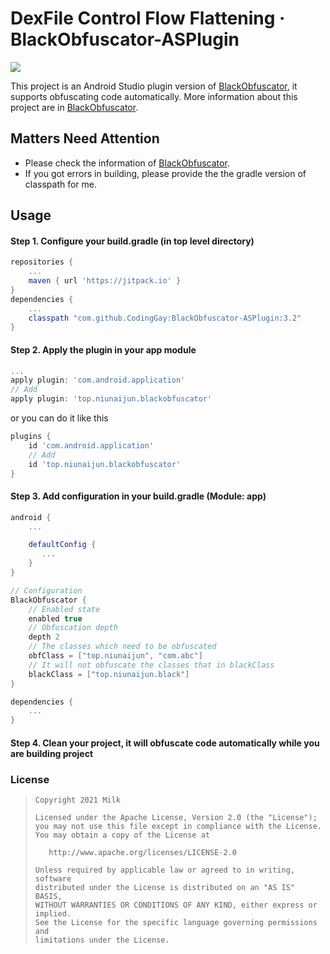 # DexFile Control Flow Flattening · BlackObfuscator-ASPlugin

![](https://img.shields.io/badge/language-java-brightgreen.svg)

This project is an Android Studio plugin version of [BlackObfuscator](https://github.com/CodingGay/BlackObfuscator), it supports obfuscating code automatically. More information about this project are in [BlackObfuscator](https://github.com/CodingGay/BlackObfuscator).

## Matters Need Attention

- Please check the information of [BlackObfuscator](https://github.com/CodingGay/BlackObfuscator).
- If you got errors in building, please provide the the gradle version of classpath for me.

## Usage

#### Step 1. Configure your build.gradle (in top level directory)
```gradle
repositories {
    ...
    maven { url 'https://jitpack.io' }
}
dependencies {
    ...
    classpath "com.github.CodingGay:BlackObfuscator-ASPlugin:3.2"
}
```
#### Step 2. Apply the plugin in your app module
```gradle
...
apply plugin: 'com.android.application'
// Add
apply plugin: 'top.niunaijun.blackobfuscator'
```
or you can do it like this
```gradle
plugins {
    id 'com.android.application'
    // Add
    id 'top.niunaijun.blackobfuscator'
}
```
#### Step 3. Add configuration in your build.gradle (Module: app)
```gradle
android {
    ...

    defaultConfig {
       ...
    }
}

// Configuration
BlackObfuscator {
    // Enabled state
    enabled true
    // Obfuscation depth
    depth 2
    // The classes which need to be obfuscated
    obfClass = ["top.niunaijun", "com.abc"]
    // It will not obfuscate the classes that in blackClass
    blackClass = ["top.niunaijun.black"]
}

dependencies {
    ...
}
```
#### Step 4. Clean your project, it will obfuscate code automatically while you are building project


### License

> ```
> Copyright 2021 Milk
>
> Licensed under the Apache License, Version 2.0 (the "License");
> you may not use this file except in compliance with the License.
> You may obtain a copy of the License at
>
>    http://www.apache.org/licenses/LICENSE-2.0
>
> Unless required by applicable law or agreed to in writing, software
> distributed under the License is distributed on an "AS IS" BASIS,
> WITHOUT WARRANTIES OR CONDITIONS OF ANY KIND, either express or implied.
> See the License for the specific language governing permissions and
> limitations under the License.
> ```
